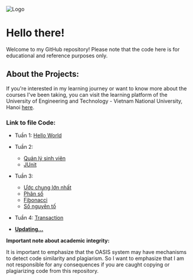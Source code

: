 ![Logo](https://upload.wikimedia.org/wikipedia/vi/b/bf/Logo_HUET.svg)
# Hello there!
Welcome to my GitHub repository! Please note that the code here is for educational and reference purposes only.

## About the Projects:
If you're interested in my learning journey or want to know more about the courses I've been taking, you can visit the learning platform of the University of Engineering and Technology - Vietnam National University, Hanoi [here](https://oasis.uet.vnu.edu.vn/#/dashboard).

### Link to file Code:
* Tuần 1: [Hello World](https://github.com/onionT-312/oasis_UET/blob/main/HelloWorld/src/Main.java)

* Tuần 2:
    - [Quản lý sinh viên](https://github.com/onionT-312/oasis_UET/tree/main/Student/src)
    - [JUnit](https://github.com/onionT-312/oasis_UET/tree/main/Week4)

* Tuần 3:
    - [Ước chung lớn nhất](https://github.com/onionT-312/oasis_UET/blob/main/GCD/src/Solution.java)
    - [Phân số](https://github.com/onionT-312/oasis_UET/tree/main/Fraction/src)
    - [Fibonacci](https://github.com/onionT-312/oasis_UET/tree/main/Fibonaci/src)
    - [Số nguyên tố](https://github.com/onionT-312/oasis_UET/tree/main/Fibonaci/src)

* Tuần 4: [Transaction](https://github.com/onionT-312/oasis_UET/tree/main/Transaction/src)

* [**Updating...**](https://github.com/onionT-312/oasis_UET/tree/main)


**Important note about academic integrity:**

It is important to emphasize that the OASIS system may have mechanisms to detect code similarity and plagiarism. So I want to emphasize that I am not responsible for any consequences if you are caught copying or plagiarizing code from this repository.
